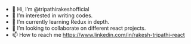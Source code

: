- 👋 Hi, I’m @tripathirakeshofficial
- 👀 I’m interested in writing codes.
- 🌱 I’m currently learning Redux in depth.
- 💞️ I’m looking to collaborate on different react projects.
- 📫 How to reach me https://www.linkedin.com/in/rakesh-tripathi-react

<!---
tripathirakeshofficial/tripathirakeshofficial is a ✨ special ✨ repository because its `README.md` (this file) appears on your GitHub profile.
You can click the Preview link to take a look at your changes.
--->
